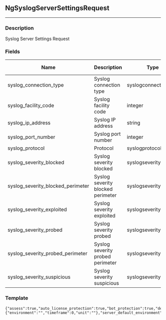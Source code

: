 ## NgSyslogServerSettingsRequest
---
### Description
Syslog Server Settings Request
### Fields
| Name | Description | Type | Allowed Values | Required |
| ---- | ----------- | ---- | -------------- | -------- |
| syslog_connection_type | Syslog connection type | syslogconnectiontype |  | false |
| syslog_facility_code | Syslog facility code | integer |  | false |
| syslog_ip_address | Syslog IP address | string |  | false |
| syslog_port_number | Syslog port number | integer |  | false |
| syslog_protocol | Protocol | syslogprotocol |  | false |
| syslog_severity_blocked | Syslog severity blocked | syslogseverity |  | false |
| syslog_severity_blocked_perimeter | Syslog severity blocked perimeter | syslogseverity |  | false |
| syslog_severity_exploited | Syslog severity exploited | syslogseverity |  | false |
| syslog_severity_probed | Syslog severity probed | syslogseverity |  | false |
| syslog_severity_probed_perimeter | Syslog severity probed perimeter | syslogseverity |  | false |
| syslog_severity_suspicious | Syslog severity suspicious | syslogseverity |  | false |
### Template
```
{"assess":true,"auto_license_protection":true,"bot_protection":true,"defend":true,"environment":"","log_level":"","log_path":"","name":"","retain_library_data":true,"sampling":true,"sampling_baseline":0,"sampling_frequency":0,"sampling_window":0,"server_cleanup_enhanced":true,"server_cleanup_policy":{"environment":"","timeframe":0,"unit":""},"server_default_environment":"","stacktrace_capture_mode":"","syslog_connection_type":"","syslog_enabled":true,"syslog_facility_code":0,"syslog_ip_address":"","syslog_port_number":0,"syslog_protocol":"","syslog_severity_blocked":"","syslog_severity_blocked_perimeter":"","syslog_severity_exploited":"","syslog_severity_probed":"","syslog_severity_probed_perimeter":"","syslog_severity_suspicious":"","telemetry_enabled":true}
```
